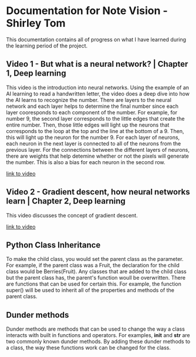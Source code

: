 # Documentation for Note Vision - Shirley Tom

This documentation contains all of progress on what I have learned during the learning period of the project.

## Video 1 - But what is a neural network? | Chapter 1, Deep learning

This video is the introduction into neural networks. Using the example of an AI learning to read a handwritten letter, the video does a deep dive into how the AI learns to recognize the number. There are layers to the neural network and each layer helps to determine the final number since each layer cooresponds to each component of the number. For example, for number 9, the second layer corresponds to the little edges that create the entire number. Then, those little edges will light up the neurons that corresponds to the loop at the top and the line at the bottom of a 9. Then, this will light up the neuron for the number 9. For each layer of neurons, each neuron in the next layer is connected to all of the neurons from the previous layer. For the connections between the different layers of neurons, there are weights that help detemine whether or not the pixels will generate the number. This is also a bias for each neuron in the second row.

[link to video](https://www.youtube.com/watch?v=aircAruvnKk)

## Video 2 - Gradient descent, how neural networks learn | Chapter 2, Deep learning

This video discusses the concept of gradient descent. 

[link to video](https://www.youtube.com/watch?v=IHZwWFHWa-w)
 
## Python Class Inheritance

To make the child class, you would set the parent class as the parameter. For example, if the parent class was a Fruit, the declaration for the child class would be Berries(Fruit). Any classes that are added to the child class but the parent class has, the parent's function woull be overwritten. There are functions that can be used for certain this. For example, the function super() will be used to inherit all of the properties and methods of the parent class. 

## Dunder methods

Dunder methods are methods that can be used to change the way a class interacts with built in functions and operators. For examples, __init__ and __str__ are two commonly known dunder methods. By adding these dunder methods to a class, the way these functions work can be changed for the class.